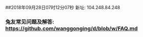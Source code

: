 ##2018年09月28日07时12分07秒 新址: 104.248.84.248
### 兔友常见问题及解答: https://github.com/wanggonging/d/blob/w/FAQ.md
